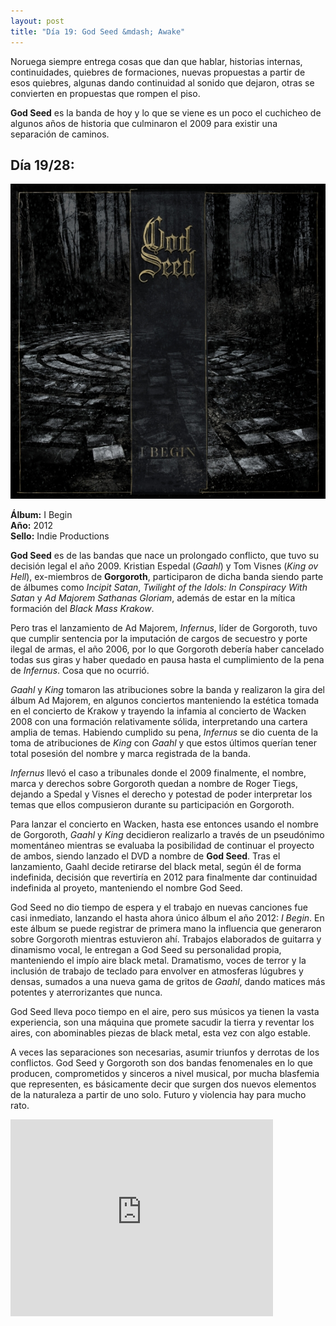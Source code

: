 ```yaml
---
layout: post
title: "Día 19: God Seed &mdash; Awake"
---
```


Noruega siempre entrega cosas que dan que hablar, historias internas, continuidades, quiebres de formaciones, nuevas propuestas a partir de esos quiebres, algunas dando continuidad al sonido que dejaron, otras se convierten en propuestas que rompen el piso.

**God Seed** es la banda de hoy y lo que se viene es un poco el cuchicheo de algunos años de historia que culminaron el 2009 para existir una separación de caminos.

<!-- more -->

## Día 19/28:

![Portada del Álbum](/images/godseed-ibegin.jpg)

**Álbum:** I Begin  
**Año:** 2012  
**Sello:** Indie Productions  

**God Seed** es de las bandas que nace un prolongado conflicto, que tuvo su decisión legal el año 2009. Kristian Espedal (*Gaahl*) y Tom Visnes (*King ov Hell*), ex-miembros de **Gorgoroth**, participaron de dicha banda siendo parte de álbumes como *Incipit Satan*, *Twilight of the Idols: In Conspiracy With Satan* y *Ad Majorem Sathanas Gloriam*, además de estar en la mítica formación del *Black Mass Krakow*.

Pero tras el lanzamiento de Ad Majorem, *Infernus*, líder de Gorgoroth, tuvo que cumplir sentencia por la imputación de cargos de secuestro y porte ilegal de armas, el año 2006, por lo que Gorgoroth debería haber cancelado todas sus giras y haber quedado en pausa hasta el cumplimiento de la pena de *Infernus*. Cosa que no ocurrió.

*Gaahl* y *King* tomaron las atribuciones sobre la banda y realizaron la gira del álbum Ad Majorem, en algunos conciertos manteniendo la estética tomada en el concierto de Krakow y trayendo la infamia al concierto de Wacken 2008 con una formación relativamente sólida, interpretando una cartera amplia de temas. Habiendo cumplido su pena, *Infernus* se dio cuenta de la toma de atribuciones de *King* con *Gaahl* y que estos últimos querían tener total posesión del nombre y marca registrada de la banda.

*Infernus* llevó el caso a tribunales donde el 2009 finalmente, el nombre, marca y derechos sobre Gorgoroth quedan a nombre de Roger Tiegs, dejando a Spedal y Visnes el derecho y potestad de poder interpretar los temas que ellos compusieron durante su participación en Gorgoroth.

Para lanzar el concierto en Wacken, hasta ese entonces usando el nombre de Gorgoroth, *Gaahl* y *King* decidieron realizarlo a través de un pseudónimo momentáneo mientras se evaluaba la posibilidad de continuar el proyecto de ambos, siendo lanzado el DVD a nombre de **God Seed**. Tras el lanzamiento, Gaahl decide retirarse del black metal, según él de forma indefinida, decisión que revertiría en 2012 para finalmente dar continuidad indefinida al proyeto, manteniendo el nombre God Seed.

God Seed no dio tiempo de espera y el trabajo en nuevas canciones fue casi inmediato, lanzando el hasta ahora único álbum el año 2012: *I Begin*. En este álbum se puede registrar de primera mano la influencia que generaron sobre Gorgoroth mientras estuvieron ahí. Trabajos elaborados de guitarra y dinamismo vocal, le entregan a God Seed su personalidad propia, manteniendo el impío aire black metal. Dramatismo, voces de terror y la inclusión de trabajo de teclado para envolver en atmosferas lúgubres y densas, sumados a una nueva gama de gritos de *Gaahl*, dando matices más potentes y aterrorizantes que nunca.

God Seed lleva poco tiempo en el aire, pero sus músicos ya tienen la vasta experiencia, son una máquina que promete sacudir la tierra y reventar los aires, con abominables piezas de black metal, esta vez con algo estable.

A veces las separaciones son necesarias, asumir triunfos y derrotas de los conflictos. God Seed y Gorgoroth son dos bandas fenomenales en lo que producen, comprometidos y sinceros a nivel musical, por mucha blasfemia que representen, es básicamente decir que surgen dos nuevos elementos de la naturaleza a partir de uno solo. Futuro y violencia hay para mucho rato.

<iframe width="420" height="315" src="https://www.youtube.com/embed/G6T28KF1U58" frameborder="0" allowfullscreen></iframe>